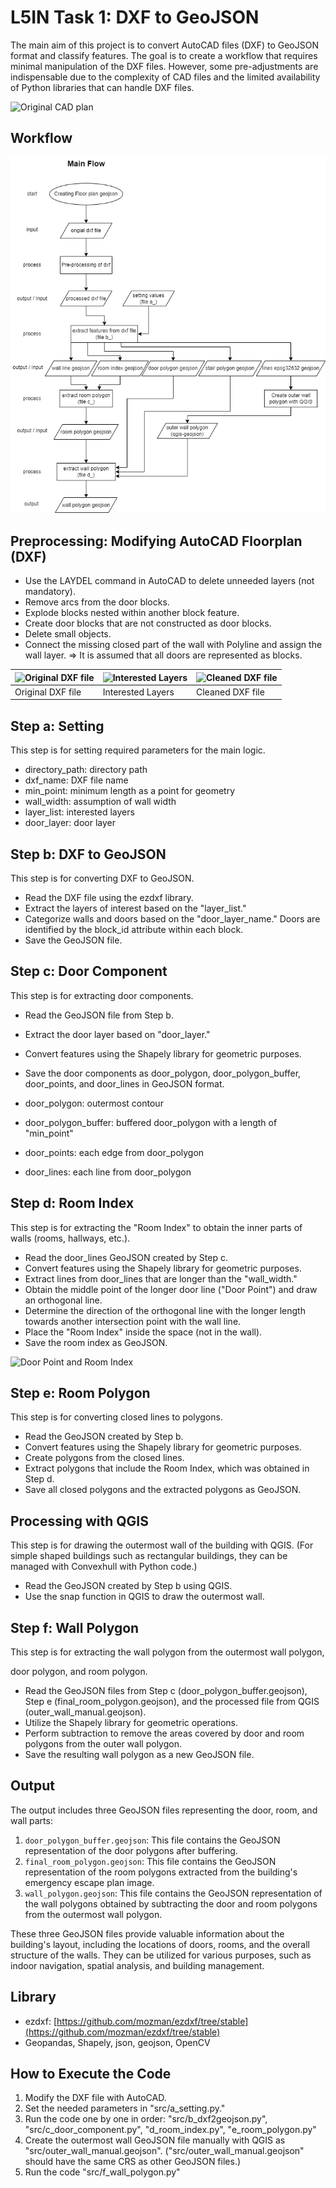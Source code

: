 # L5IN Task 1: DXF to GeoJSON

The main aim of this project is to convert AutoCAD files (DXF) to GeoJSON format and classify features. The goal is to create a workflow that requires minimal manipulation of the DXF files. However, some pre-adjustments are indispensable due to the complexity of CAD files and the limited availability of Python libraries that can handle DXF files.

![Original CAD plan](https://github.com/chungkang/L5IN_task1/assets/36185863/1efa5a0c-4193-4ebe-8d50-c0e32cd01bb9)

## Workflow
![Flowchart](https://github.com/chungkang/L5IN_task1/blob/main/flow_chart.drawio.png)

## Preprocessing: Modifying AutoCAD Floorplan (DXF)
- Use the LAYDEL command in AutoCAD to delete unneeded layers (not mandatory).
- Remove arcs from the door blocks.
- Explode blocks nested within another block feature.
- Create door blocks that are not constructed as door blocks.
- Delete small objects.
- Connect the missing closed part of the wall with Polyline and assign the wall layer.
  => It is assumed that all doors are represented as blocks.

|![Original DXF file](https://github.com/chungkang/L5IN_task1/assets/36185863/3818d631-f58c-4fcc-a03f-2702cd1899e7)|![Interested Layers](https://github.com/chungkang/L5IN_task1/assets/36185863/0e188574-caa7-4a14-8c2e-a9ac26eb0364)|![Cleaned DXF file](https://github.com/chungkang/L5IN_task1/assets/36185863/09e4880b-281b-4378-85d7-ebd7ea8ccd86)|
|-|-|-|
|Original DXF file|Interested Layers|Cleaned DXF file|

## Step a: Setting
This step is for setting required parameters for the main logic.

- directory_path: directory path
- dxf_name: DXF file name
- min_point: minimum length as a point for geometry
- wall_width: assumption of wall width
- layer_list: interested layers
- door_layer: door layer

## Step b: DXF to GeoJSON
This step is for converting DXF to GeoJSON.

- Read the DXF file using the ezdxf library.
- Extract the layers of interest based on the "layer_list."
- Categorize walls and doors based on the "door_layer_name."
  Doors are identified by the block_id attribute within each block.
- Save the GeoJSON file.

## Step c: Door Component
This step is for extracting door components.

- Read the GeoJSON file from Step b.
- Extract the door layer based on "door_layer."
- Convert features using the Shapely library for geometric purposes.
- Save the door components as door_polygon, door_polygon_buffer, door_points, and door_lines in GeoJSON format.

- door_polygon: outermost contour
- door_polygon_buffer: buffered door_polygon with a length of "min_point"
- door_points: each edge from door_polygon
- door_lines: each line from door_polygon

## Step d: Room Index
This step is for extracting the "Room Index" to obtain the inner parts of walls (rooms, hallways, etc.).

- Read the door_lines GeoJSON created by Step c.
- Convert features using the Shapely library for geometric purposes.
- Extract lines from door_lines that are longer than the "wall_width."
- Obtain the middle point of the longer door line ("Door Point") and draw an orthogonal line.
- Determine the direction of the orthogonal line with the longer length towards another intersection point with the wall line.
- Place the "Room Index" inside the space (not in the wall).
- Save the room index as GeoJSON.

![Door Point and Room Index](https://github.com/chungkang/L5IN_task1/assets/36185863/d997d6c8-b9cb-4121-aa7b-108911d1c711)

## Step e: Room Polygon
This step is for converting closed lines to polygons.

- Read the GeoJSON created by Step b.
- Convert features using the Shapely library for geometric purposes.
- Create polygons from the closed lines.
- Extract polygons that include the Room Index, which was obtained in Step d.
- Save all closed polygons and the extracted polygons as GeoJSON.

## Processing with QGIS
This step is for drawing the outermost wall of the building with QGIS.
(For simple shaped buildings such as rectangular buildings, they can be managed with Convexhull with Python code.)

- Read the GeoJSON created by Step b using QGIS.
- Use the snap function in QGIS to draw the outermost wall.

## Step f: Wall Polygon
This step is for extracting the wall polygon from the outermost wall polygon,

 door polygon, and room polygon.

- Read the GeoJSON files from Step c (door_polygon_buffer.geojson), Step e (final_room_polygon.geojson), and the processed file from QGIS (outer_wall_manual.geojson).
- Utilize the Shapely library for geometric operations.
- Perform subtraction to remove the areas covered by door and room polygons from the outer wall polygon.
- Save the resulting wall polygon as a new GeoJSON file.

## Output
The output includes three GeoJSON files representing the door, room, and wall parts:

1. `door_polygon_buffer.geojson`: This file contains the GeoJSON representation of the door polygons after buffering.
2. `final_room_polygon.geojson`: This file contains the GeoJSON representation of the room polygons extracted from the building's emergency escape plan image.
3. `wall_polygon.geojson`: This file contains the GeoJSON representation of the wall polygons obtained by subtracting the door and room polygons from the outermost wall polygon.

These three GeoJSON files provide valuable information about the building's layout, including the locations of doors, rooms, and the overall structure of the walls. They can be utilized for various purposes, such as indoor navigation, spatial analysis, and building management.

## Library
- ezdxf: [https://github.com/mozman/ezdxf/tree/stable](https://github.com/mozman/ezdxf/tree/stable)
- Geopandas, Shapely, json, geojson, OpenCV

## How to Execute the Code
1. Modify the DXF file with AutoCAD.
2. Set the needed parameters in "src/a_setting.py."
3. Run the code one by one in order: "src/b_dxf2geojson.py", "src/c_door_component.py", "d_room_index.py", "e_room_polygon.py"
4. Create the outermost wall GeoJSON file manually with QGIS as "src/outer_wall_manual.geojson". ("src/outer_wall_manual.geojson" should have the same CRS as other GeoJSON files.)
5. Run the code "src/f_wall_polygon.py"
